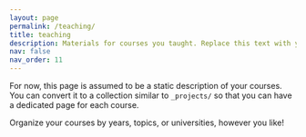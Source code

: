 ```yaml
---
layout: page
permalink: /teaching/
title: teaching
description: Materials for courses you taught. Replace this text with your description.
nav: false
nav_order: 11
---
```


For now, this page is assumed to be a static description of your courses. You can convert it to a collection similar to `_projects/` so that you can have a dedicated page for each course.

Organize your courses by years, topics, or universities, however you like!
